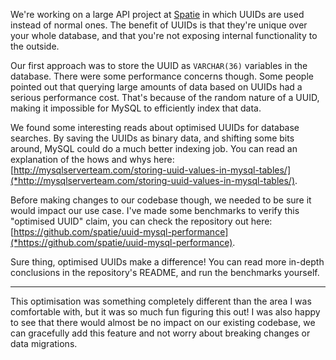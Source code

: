 We're working on a large API project at [Spatie](*https://www.spatie.be) in which UUIDs are used instead of normal ones.
The benefit of UUIDs is that they're unique over your whole database, and that you're not exposing internal functionality to the outside.

Our first approach was to store the UUID as `VARCHAR(36)` variables in the database. 
There were some performance concerns though.
Some people pointed out that querying large amounts of data based on UUIDs had a serious performance cost.
That's because of the random nature of a UUID, making it impossible for MySQL to efficiently index that data.

We found some interesting reads about optimised UUIDs for database searches. 
By saving the UUIDs as binary data, and shifting some bits around, MySQL could do a much better indexing job.
You can read an explanation of the hows and whys here: [http://mysqlserverteam.com/storing-uuid-values-in-mysql-tables/](*http://mysqlserverteam.com/storing-uuid-values-in-mysql-tables/).

Before making changes to our codebase though, we needed to be sure it would impact our use case.
I've made some benchmarks to verify this "optimised UUID" claim, you can check the repository out here:
[https://github.com/spatie/uuid-mysql-performance](*https://github.com/spatie/uuid-mysql-performance).

Sure thing, optimised UUIDs make a difference! You can read more in-depth conclusions in the repository's README, 
and run the benchmarks yourself.

---

This optimisation was something completely different than the area I was comfortable with, but it was so much fun figuring this out!
I was also happy to see that there would almost be no impact on our existing codebase, 
we can gracefully add this feature and not worry about breaking changes or data migrations.
